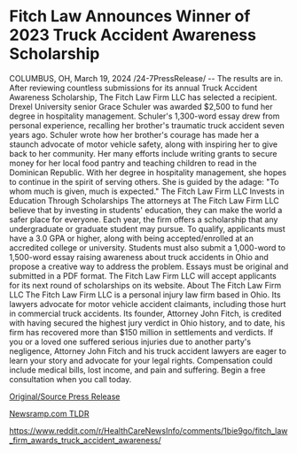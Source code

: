 # Fitch Law Announces Winner of 2023 Truck Accident Awareness Scholarship

COLUMBUS, OH, March 19, 2024 /24-7PressRelease/ -- The results are in. After reviewing countless submissions for its annual Truck Accident Awareness Scholarship, The Fitch Law Firm LLC has selected a recipient. Drexel University senior Grace Schuler was awarded $2,500 to fund her degree in hospitality management.   Schuler's 1,300-word essay drew from personal experience, recalling her brother's traumatic truck accident seven years ago. Schuler wrote how her brother's courage has made her a staunch advocate of motor vehicle safety, along with inspiring her to give back to her community.   Her many efforts include writing grants to secure money for her local food pantry and teaching children to read in the Dominican Republic. With her degree in hospitality management, she hopes to continue in the spirit of serving others. She is guided by the adage: "To whom much is given, much is expected."   The Fitch Law Firm LLC Invests in Education Through Scholarships   The attorneys at The Fitch Law Firm LLC believe that by investing in students' education, they can make the world a safer place for everyone. Each year, the firm offers a scholarship that any undergraduate or graduate student may pursue. To qualify, applicants must have a 3.0 GPA or higher, along with being accepted/enrolled at an accredited college or university.   Students must also submit a 1,000-word to 1,500-word essay raising awareness about truck accidents in Ohio and propose a creative way to address the problem. Essays must be original and submitted in a PDF format. The Fitch Law Firm LLC will accept applicants for its next round of scholarships on its website.  About The Fitch Law Firm LLC   The Fitch Law Firm LLC is a personal injury law firm based in Ohio. Its lawyers advocate for motor vehicle accident claimants, including those hurt in commercial truck accidents. Its founder, Attorney John Fitch, is credited with having secured the highest jury verdict in Ohio history, and to date, his firm has recovered more than $150 million in settlements and verdicts.   If you or a loved one suffered serious injuries due to another party's negligence, Attorney John Fitch and his truck accident lawyers are eager to learn your story and advocate for your legal rights. Compensation could include medical bills, lost income, and pain and suffering. Begin a free consultation when you call today. 

[Original/Source Press Release](https://www.24-7pressrelease.com/press-release/509371/fitch-law-announces-winner-of-2023-truck-accident-awareness-scholarship)
                    

[Newsramp.com TLDR](None) 

https://www.reddit.com/r/HealthCareNewsInfo/comments/1bie9go/fitch_law_firm_awards_truck_accident_awareness/
